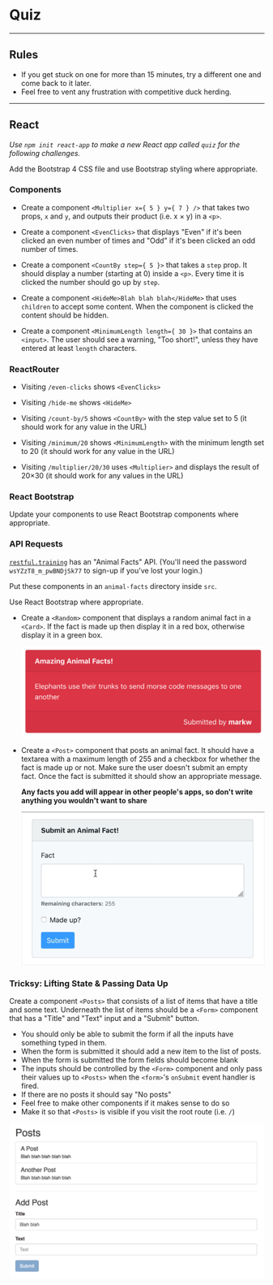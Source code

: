 # Quiz

---

## Rules

- If you get stuck on one for more than 15 minutes, try a different one and come back to it later.
- Feel free to vent any frustration with competitive duck herding.

---

## React

*Use `npm init react-app` to make a new React app called `quiz` for the following challenges.*

Add the Bootstrap 4 CSS file and use Bootstrap styling where appropriate.

### Components

- Create a component `<Multiplier x={ 5 } y={ 7 } />` that takes two props, `x` and `y`, and outputs their product (i.e. x × y) in a `<p>`.

- Create a component `<EvenClicks>` that displays "Even" if it's been clicked an even number of times and "Odd" if it's been clicked an odd number of times.

- Create a component `<CountBy step={ 5 }>` that takes a `step` prop. It should display a number (starting at 0) inside a `<p>`. Every time it is clicked the number should go up by `step`.

- Create a component `<HideMe>Blah blah blah</HideMe>` that uses `children` to accept some content. When the component is clicked the content should be hidden.

- Create a component `<MinimumLength length={ 30 }>` that contains an `<input>`. The user should see a warning, "Too short!", unless they have entered at least `length` characters.


### ReactRouter

- Visiting `/even-clicks` shows `<EvenClicks>`

- Visiting `/hide-me` shows `<HideMe>`

- Visiting `/count-by/5` shows `<CountBy>` with the step value set to 5 (it should work for any value in the URL)

- Visiting `/minimum/20` shows `<MinimumLength>` with the minimum length set to 20 (it should work for any value in the URL)

- Visiting `/multiplier/20/30` uses `<Multiplier>` and displays the result of 20×30 (it should work for any values in the URL)


### React Bootstrap

Update your components to use React Bootstrap components where appropriate.


### API Requests

[`restful.training`](https://github.com/develop-me/restful.training#animal-facts) has an "Animal Facts" API. (You'll need the password `wsYZzT8_m_pwBNDjSk77` to sign-up if you've lost your login.)

Put these components in an `animal-facts` directory inside `src`.

Use React Bootstrap where appropriate.

- Create a `<Random>` component that displays a random animal fact in a `<Card>`. If the fact is made up then display it in a red box, otherwise display it in a green box.

    ![Random](img/AFRandom.png)

- Create a `<Post>` component that posts an animal fact. It should have a textarea with a maximum length of 255 and a checkbox for whether the fact is made up or not. Make sure the user doesn't submit an empty fact. Once the fact is submitted it should show an appropriate message.

    **Any facts you add will appear in other people's apps, so don't write anything you wouldn't want to share**

    ![Random](img/AFPost.gif)

### Tricksy: Lifting State & Passing Data Up

Create a component `<Posts>` that consists of a list of items that have a title and some text. Underneath the list of items should be a `<Form>` component that has a "Title" and "Text" input and a "Submit" button.

- You should only be able to submit the form if all the inputs have something typed in them.
- When the form is submitted it should add a new item to the list of posts.
- When the form is submitted the form fields should become blank
- The inputs should be controlled by the `<Form>` component and only pass their values up to `<Posts>` when the `<form>`'s `onSubmit` event handler is fired.
- If there are no posts it should say "No posts"
- Feel free to make other components if it makes sense to do so
- Make it so that `<Posts>` is visible if you visit the root route (i.e. `/`)

![Tricksy](tricksy.png)
